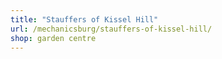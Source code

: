 ```yaml
---
title: "Stauffers of Kissel Hill"
url: /mechanicsburg/stauffers-of-kissel-hill/
shop: garden centre
---
```


